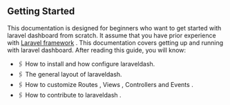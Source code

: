 ## Getting Started

This documentation is designed for beginners who want to get started with laravel dashboard from scratch. It assume that you have prior experience with [Laravel framework](https://laravel.com/) .
This documentation covers getting up and running with laravel dashboard. After reading this guide, you will know:
- 🖇 How to install and how configure laraveldash.
- 🖇 The general layout of laraveldash.
- 🖇 How to customize Routes , Views , Controllers and Events .
- 🖇 How to contribute to laraveldash .
